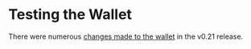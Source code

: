 # Testing the Wallet

There were numerous [changes made to the wallet](https://github.com/bitcoin-core/bitcoin-devwiki/wiki/0.21.0-Release-Notes-Draft#wallet) in the v0.21 release.
